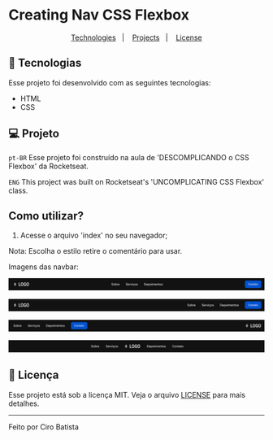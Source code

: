 # Creating Nav CSS Flexbox

<p
align="center">
  <a
  href="#-tecnologias">Technologies</a>&nbsp;&nbsp;&nbsp;|&nbsp;&nbsp;&nbsp;
  <a
  href="#-projeto">Projects</a>&nbsp;&nbsp;&nbsp;|&nbsp;&nbsp;&nbsp;
  <a
  href="#memo-licença">License</a>
</p>

## 🚀 Tecnologias

Esse projeto foi desenvolvido com as seguintes tecnologias:

- HTML
- CSS

## 💻 Projeto

`pt-BR`
Esse projeto foi construído na aula de 'DESCOMPLICANDO o CSS Flexbox' da Rocketseat.

`ENG`
This project was built on Rocketseat's 'UNCOMPLICATING CSS Flexbox' class.

## Como utilizar?

1. Acesse o arquivo 'index' no seu navegador;

Nota: Escolha o estilo retire o comentário para usar.

Imagens das navbar:

<img
src="https://github.com/Ciro-TI-System/Navbar-FlexBox/blob/main/assets/nav%201.jpg"
alt="Imagem da nav 1"/>

<img
src="https://github.com/Ciro-TI-System/Navbar-FlexBox/blob/main/assets/nav%202.jpg"
alt="Imagem da nav 2"/>

<img
src="https://github.com/Ciro-TI-System/Navbar-FlexBox/blob/main/assets/nav%203.jpg"
alt="Imagem da nav 3"/>

<img
src="https://github.com/Ciro-TI-System/Navbar-FlexBox/blob/main/assets/nav%204.jpg"
alt="Imagem da nav 4"/>

## :memo: Licença

Esse projeto está sob a licença MIT. Veja o arquivo [LICENSE](.github/LICENSE.md) para mais detalhes.

---

Feito por Ciro Batista
